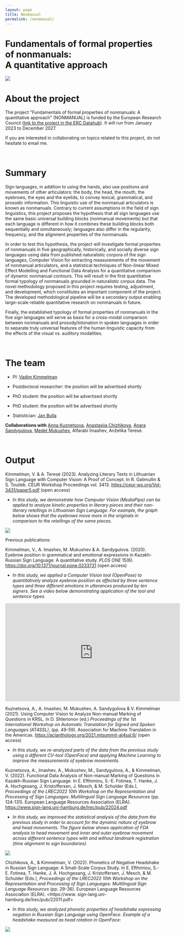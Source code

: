 ```yaml
---
layout: page
title: Nonmanual  
permalink: /nonmanual/
---
```

# **Fundamentals of formal properties of nonmanuals: <br> A quantitative approach**

![](/img/nonmanuals.png)
<br>

# About the project 

The project "Fundamentals of formal properties of nonmanuals: A quantitative approach" (NONMANUAL) is funded by the European Research Council ([link to the project in the ERC Datahub](https://erc.easme-web.eu/?p=101039378)). It will run from January 2023 to December 2027. 

If you are interested in collaborating on topics related to this project,  do not hesitate to email me.

<br>

# Summary 

Sign languages, in addition to using the hands, also use positions and movements of other articulators: the body, the head, the mouth, the eyebrows, the eyes and the eyelids, to convey lexical, grammatical, and prosodic information. This linguistic use of the nonmanual articulators is known as nonmanuals. Contrary to current assumptions in the field of sign linguistics, this project proposes the hypothesis that all sign languages use the same basic universal building blocks (nonmanual movements) but that each language is different in how it combines these building blocks both sequentially and simultaneously; languages also differ in the regularity, frequency, and the alignment properties of the nonmanuals. 

In order to test this hypothesis, the project will investigate formal properties of nonmanuals in five geographically, historically, and socially diverse sign languages using data from published naturalistic corpora of the sign languages, Computer Vision for extracting measurements of the movement of nonmanual articulators, and a statistical techniques of Non-linear Mixed Effect Modelling and Functional Data Analysis for a quantitative comparison of dynamic nonmanual contours. This will result in the first quantitative formal typology of nonmanuals grounded in naturalistic corpus data. The novel methodology proposed in this project requires testing, adjustment, and development, which constitutes an important component of the project. The developed methodological pipeline will be a secondary output enabling large-scale reliable quantitative research on nonmanuals in future. 

Finally, the established typology of formal properties of nonmanuals in the five sign languages will serve as basis for a cross-modal comparison between nonmanuals and prosody/intonation in spoken languages in order to separate truly universal features of the human linguistic capacity from the effects of the visual vs. auditory modalities.

<br>

# The team 

* PI: [Vadim Kimmelman](vadimkimmelman.com)

* Postdoctoral researcher: the position will be advertised shortly

* PhD student: the position will be advertised shortly

* PhD student: the position will be advertised shortly

* Statistician: [Jan Bulla](https://www.uib.no/personer/Jan.Bulla)

**Collaborations with** [Anna Kuznetsova](https://github.com/kuzanna2016), [Anastasiia Chizhikova](https://orcid.org/0000-0002-5091-7664), [Anara Sandygulova](https://research.nu.edu.kz/en/persons/anara-sandygulova), [Medet Mukushev](https://scholar.google.de/citations?user=HPTthwYAAAAJ&hl=en), Alfarabi Imashev, Anželika Teresė.

<br>

# Output

Kimmelman, V. & A. Teresė (2023). Analyzing Literary Texts in Lithuanian Sign Language with
Computer Vision: A Proof of Concept. In R. Galimullin & S. Touileb. CEUR Workshop Proceedings
vol. 3413. <https://ceur-ws.org/Vol-3431/paper5.pdf> (open access)

* *In this study, we demonstrate how Computer Vision (MediaPipe) can be applied to analyze kinetic properties in literary pieces and their non-literary retellings in Lithuanian Sign Language. For example, the graph below shows that the eyebrows move more in the originals in comparison to the retellings of the same pieces.*

![](/img/eyebrow-right.png)

Previous publications: 

Kimmelman, V., A. Imashev, M. Mukushev & A. Sandygulova. (2020). Eyebrow position in grammatical and emotional expressions in Kazakh-Russian Sign Language: A quantitative study. *PLOS ONE* 15(6). <https://doi.org/10.1371/journal.pone.0233731> (open access) 
* *In this study, we applied a Computer Vision tool (OpenPose) to quantitatively analyze eyebrow position as affected by three sentence types and three different emotions in utterances produced by ten signers. See a video below demonstrating application of the tool and sentence types.*

<iframe width="560" height="315" src="https://www.youtube.com/embed/_avV5W8k7ZI" title="YouTube video player" frameborder="0" allow="accelerometer; autoplay; clipboard-write; encrypted-media; gyroscope; picture-in-picture" allowfullscreen></iframe>
<br>

Kuznetsova, A., A. Imashev, M. Mukushev, A. Sandygulova & V. Kimmelman (2021). Using Computer
Vision to Analyze Non-manual Marking of Questions in KRSL. In D. Shterionov (ed.) *Proceedings
of the 1st International Workshop on Automatic Translation for Signed and Spoken Languages
(AT4SSL)*, (pp. 49-59). Association for Machine Translation in the Americas. <https://aclanthology.org/2021.mtsummit-at4ssl.6/> (open access)
* *In this study, we re-analyzed parts of the data from the previous study using a different CV-tool (OpenFace) and applying Machine Learning to improve the measurements of eyebrow movements.*

Kuznetsova, A., Imashev, A., Mukushev, M., Sandygulova, A., & Kimmelman, V. (2022). Functional Data Analysis of Non-manual Marking of Questions in Kazakh-Russian Sign Language. In E. Efthimiou, S.-E. Fotinea, T. Hanke, J. A. Hochgesang, J. Kristoffersen, J. Mesch, & M. Schulder (Eds.), *Proceedings of the LREC2022 10th Workshop on the Representation and Processing of Sign Languages: Multilingual Sign Language Resources* (pp. 124-131). European Language Resources Association (ELRA). <https://www.sign-lang.uni-hamburg.de/lrec/pub/22024.pdf>
* *In this study, we improved the statistical analysis of the data from the previous study in order to account for the dynamic nature of eyebrow and head movements. The figure below shows application of FDA analysis to head movement and inner and outer eyebrow movement across different sentence types with and without landmark registration (time alignment to sign boundaries).*

![](/img/fda.png)


Chizhikova, A., & Kimmelman, V. (2022). Phonetics of Negative Headshake in Russian Sign Language: A Small-Scale Corpus Study. In E. Efthimiou, S.-E. Fotinea, T. Hanke, J. A. Hochgesang, J. Kristoffersen, J. Mesch, & M. Schulder (Eds.), *Proceedings of the LREC2022 10th Workshop on the Representation and Processing of Sign Languages: Multilingual Sign Language Resources* (pp. 29-36). European Language Resources Association (ELRA). <https://www. sign-lang.uni-hamburg.de/lrec/pub/22011.pdf>
* *In this study, we analyzed phonetic properties of headshake expressing negation in Russian Sign Language using OpenFace. Example of a headshake measured as head rotation in OpenFace:* 

![](/img/headshake1.png)



 
<br>

